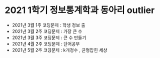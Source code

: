 # 2021 1학기 정보통계학과 동아리 outlier

* 2021년 3월 1주 코딩문제 : 학생 정보 출
* 2021년 3월 2주 코딩문제 : 가장 큰 수 
* 2021년 3월 3주 코딩문제 : 큰 수 만들기
* 2021년 4월 2주 코딩문제 : 단어공부
* 2021년 5월 2주 코딩문제 : k개정수 , 균형잡힌 세상